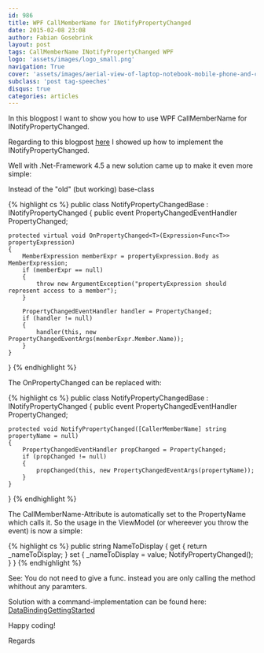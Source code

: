 ```yaml
---
id: 986
title: WPF CallMemberName for INotifyPropertyChanged
date: 2015-02-08 23:08
author: Fabian Gosebrink
layout: post
tags: CallMemberName INotifyPropertyChanged WPF
logo: 'assets/images/logo_small.png'
navigation: True
cover: 'assets/images/aerial-view-of-laptop-notebook-mobile-phone-and-coffee-cup-on-wooden-table.jpg'
subclass: 'post tag-speeches'
disqus: true
categories: articles
---
```


In this blogpost I want to show you how to use WPF CallMemberName for INotifyPropertyChanged.

Regarding to this blogpost [here](http://offering.solutions/2014/09/14/WPF-basics-ii-inotifypropertychanged/) I showed up how to implement the INotifyPropertyChanged.

Well with .Net-Framework 4.5 a new solution came up to make it even more simple:

Instead of the "old" (but working) base-class

{% highlight cs %}
public class NotifyPropertyChangedBase : INotifyPropertyChanged
{
    public event PropertyChangedEventHandler PropertyChanged;

    protected virtual void OnPropertyChanged<T>(Expression<Func<T>> propertyExpression)
    {
        MemberExpression memberExpr = propertyExpression.Body as MemberExpression;
        if (memberExpr == null)
        {
            throw new ArgumentException("propertyExpression should represent access to a member");
        }

        PropertyChangedEventHandler handler = PropertyChanged;
        if (handler != null)
        {
            handler(this, new PropertyChangedEventArgs(memberExpr.Member.Name));
        }
    }
}
{% endhighlight %}

The OnPropertyChanged can be replaced with:

{% highlight cs %}
public class NotifyPropertyChangedBase : INotifyPropertyChanged
{
    public event PropertyChangedEventHandler PropertyChanged;

    protected void NotifyPropertyChanged([CallerMemberName] string propertyName = null)
    {
        PropertyChangedEventHandler propChanged = PropertyChanged;
        if (propChanged != null)
        {
            propChanged(this, new PropertyChangedEventArgs(propertyName));
        }
    }
}
{% endhighlight %}

The CallMemberName-Attribute is automatically set to the PropertyName which calls it. So the usage in the ViewModel (or whereever you throw the event) is now a simple:

{% highlight cs %}
public string NameToDisplay
{
    get
    {
        return _nameToDisplay;
    }
    set
    {
        _nameToDisplay = value;
        NotifyPropertyChanged();
    }
}
{% endhighlight %}

See: You do not need to give a func. instead you are only calling the method whithout any paramters.

Solution with a command-implementation can be found here: [DataBindingGettingStarted]({{site.baseurl}}assets/articles/wp-content/uploads/2015/02/DataBindingGettingStarted.zip)

Happy coding!

Regards
